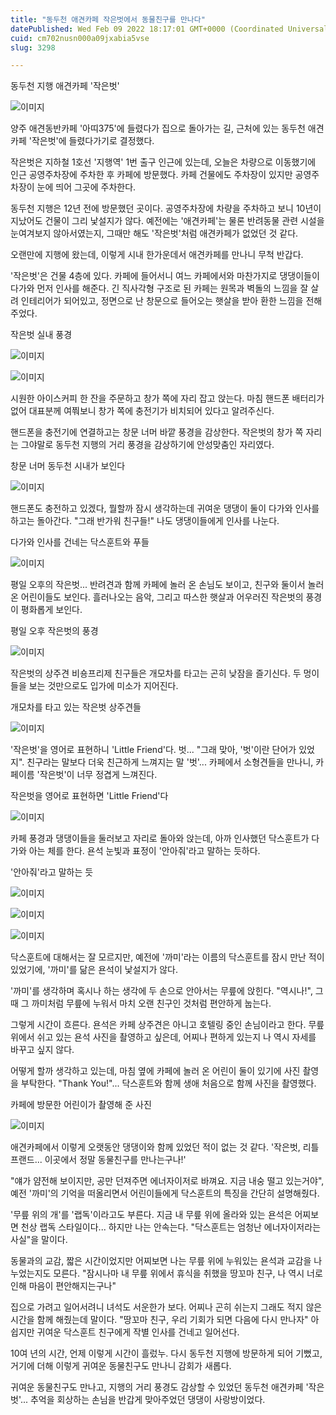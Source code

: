```yaml
---
title: "동두천 애견카페 작은벗에서 동물친구를 만나다"
datePublished: Wed Feb 09 2022 18:17:01 GMT+0000 (Coordinated Universal Time)
cuid: cm702nusn000a09jxabia5vse
slug: 3298

---
```



동두천 지행 애견카페 '작은벗'

![이미지](https://cdn.hashnode.com/res/hashnode/image/upload/v1739253512440/e11eea30-673b-4dba-8560-830b40ed2285.jpeg)

양주 애견동반카페 '아띠375'에 들렸다가 집으로 돌아가는 길, 근처에 있는 동두천 애견카페 '작은벗'에 들렸다가기로 결정했다.

작은벗은 지하철 1호선 '지행역' 1번 출구 인근에 있는데, 오늘은 차량으로 이동했기에 인근 공영주차장에 주차한 후 카페에 방문했다. 카페 건물에도 주차장이 있지만 공영주차장이 눈에 띄어 그곳에 주차한다.

동두천 지행은 12년 전에 방문했던 곳이다. 공영주차장에 차량을 주차하고 보니 10년이 지났어도 건물이 그리 낯설지가 않다. 예전에는 '애견카페'는 물론 반려동물 관련 시설을 눈여겨보지 않아서였는지, 그때만 해도 '작은벗'처럼 애견카페가 없었던 것 같다.

오랜만에 지행에 왔는데, 이렇게 시내 한가운데서 애견카페를 만나니 무척 반갑다.

'작은벗'은 건물 4층에 있다. 카페에 들어서니 여느 카페에서와 마찬가지로 댕댕이들이 다가와 먼저 인사를 해준다. 긴 직사각형 구조로 된 카페는 원목과 벽돌의 느낌을 잘 살려 인테리어가 되어있고, 정면으로 난 창문으로 들어오는 햇살을 받아 환한 느낌을 전해주었다.

작은벗 실내 풍경

![이미지](https://cdn.hashnode.com/res/hashnode/image/upload/v1739253514875/0ee1d2f3-bd3e-40fd-abe2-4ffa90e8c3b0.jpeg)

![이미지](https://cdn.hashnode.com/res/hashnode/image/upload/v1739253518176/1054e4cc-4661-4b8f-9213-0568e4bedd87.jpeg)

시원한 아이스커피 한 잔을 주문하고 창가 쪽에 자리 잡고 앉는다. 마침 핸드폰 배터리가 없어 대표분께 여쭤보니 창가 쪽에 충전기가 비치되어 있다고 알려주신다.

핸드폰을 충전기에 연결하고는 창문 너머 바깥 풍경을 감상한다. 작은벗의 창가 쪽 자리는 그야말로 동두천 지행의 거리 풍경을 감상하기에 안성맞춤인 자리였다.

창문 너머 동두천 시내가 보인다

![이미지](https://blog.kakaocdn.net/dn/mbImh/btrsWTMzYsR/hkPBu0FjQCZudE9UOUzNxk/img.jpg)

핸드폰도 충전하고 있겠다, 뭘할까 잠시 생각하는데 귀여운 댕댕이 둘이 다가와 인사를 하고는 돌아간다. "그래 반가워 친구들!" 나도 댕댕이들에게 인사를 나눈다.

다가와 인사를 건네는 닥스훈트와 푸들

![이미지](https://cdn.hashnode.com/res/hashnode/image/upload/v1739253536193/c01c6270-7507-4cf0-aa0f-4c9d25f6ae2a.jpeg)

평일 오후의 작은벗... 반려견과 함께 카페에 놀러 온 손님도 보이고, 친구와 둘이서 놀러 온 어린이들도 보인다. 흘러나오는 음악, 그리고 따스한 햇살과 어우러진 작은벗의 풍경이 평화롭게 보인다.

평일 오후 작은벗의 풍경

![이미지](https://cdn.hashnode.com/res/hashnode/image/upload/v1739253539005/370ed882-595a-46a0-92a6-75dc0baa5cf6.jpeg)

작은벗의 상주견 비숑프리제 친구들은 개모차를 타고는 곤히 낮잠을 즐기신다. 두 멍이들을 보는 것만으로도 입가에 미소가 지어진다.

개모차를 타고 있는 작은벗 상주견들

![이미지](https://cdn.hashnode.com/res/hashnode/image/upload/v1739253542363/af7e5ca7-b4f1-4d64-9977-65eddff5e535.jpeg)

'작은벗'을 영어로 표현하니 'Little Friend'다. 벗... "그래 맞아, '벗'이란 단어가 있었지". 친구라는 말보다 더욱 친근하게 느껴지는 말 '벗'... 카페에서 소형견들을 만나니, 카페이름 '작은벗'이 너무 정겹게 느껴진다.

작은벗을 영어로 표현하면 'Little Friend'다

![이미지](https://cdn.hashnode.com/res/hashnode/image/upload/v1739253545457/265b865d-53bf-41fe-91ab-1d00822834ac.jpeg)

카페 풍경과 댕댕이들을 둘러보고 자리로 돌아와 앉는데, 아까 인사했던 닥스훈트가 다가와 아는 체를 한다. 욘석 눈빛과 표정이 '안아줘'라고 말하는 듯하다.

'안아줘'라고 말하는 듯

![이미지](https://cdn.hashnode.com/res/hashnode/image/upload/v1739253548346/91b57d81-55cb-41b3-8bfd-e5b022b81054.jpeg)

![이미지](https://cdn.hashnode.com/res/hashnode/image/upload/v1739253551392/be3074dd-6f4a-420b-827d-b4f8df60ddab.jpeg)

![이미지](https://cdn.hashnode.com/res/hashnode/image/upload/v1739253554365/99cac221-c391-4a4b-8a4f-ddac80c2d923.jpeg)

닥스훈트에 대해서는 잘 모르지만, 예전에 '까미'라는 이름의 닥스훈트를 잠시 만난 적이 있었기에, '까미'를 닮은 욘석이 낯설지가 않다.

'까미'를 생각하며 혹시나 하는 생각에 두 손으로 안아서는 무릎에 앉힌다. "역시나!", 그때 그 까미처럼 무릎에 누워서 마치 오랜 친구인 것처럼 편안하게 눕는다.

그렇게 시간이 흐른다. 욘석은 카페 상주견은 아니고 호텔링 중인 손님이라고 한다. 무릎 위에서 쉬고 있는 욘석 사진을 촬영하고 싶은데, 어찌나 편하게 있는지 나 역시 자세를 바꾸고 싶지 않다.

어떻게 할까 생각하고 있는데, 마침 옆에 카페에 놀러 온 어린이 둘이 있기에 사진 촬영을 부탁한다. "Thank You!"... 닥스훈트와 함께 생애 처음으로 함께 사진을 촬영했다.

카페에 방문한 어린이가 촬영해 준 사진

![이미지](https://cdn.hashnode.com/res/hashnode/image/upload/v1739253556757/0077921a-9070-4721-be5d-34d3379a9d9f.jpeg)

애견카페에서 이렇게 오랫동안 댕댕이와 함께 있었던 적이 없는 것 같다. '작은벗, 리틀 프랜드... 이곳에서 정말 동물친구를 만나는구나!'

"얘가 얌전해 보이지만, 공만 던져주면 에너자이저로 바껴요. 지금 내숭 떨고 있는거야", 예전 '까미'의 기억을 떠올리면서 어린이들에게 닥스훈트의 특징을 간단히 설명해줬다.

'무릎 위의 개'를 '랩독'이라고도 부른다. 지금 내 무릎 위에 올라와 있는 욘석은 어찌보면 천상 랩독 스타일이다... 하지만 나는 안속는다. "닥스훈트는 엄청난 에너자이저라는 사실"을 말이다.

동물과의 교감, 짧은 시간이었지만 어찌보면 나는 무릎 위에 누워있는 욘석과 교감을 나누었는지도 모른다. "잠시나마 내 무릎 위에서 휴식을 취했을 땅꼬마 친구, 나 역시 너로 인해 마음이 편안해지는구나"

집으로 가려고 일어서려니 녀석도 서운한가 보다. 어찌나 곤히 쉬는지 그래도 적지 않은 시간을 함께 해줬는데 말이다. "땅꼬마 친구, 우리 기회가 되면 다음에 다시 만나자" 아쉽지만 귀여운 닥스훈트 친구에게 작별 인사를 건네고 일어선다.

10여 년의 시간, 언제 이렇게 시간이 흘렀누. 다시 동두천 지행에 방문하게 되어 기뻤고, 거기에 더해 이렇게 귀여운 동물친구도 만나니 감회가 새롭다.

귀여운 동물친구도 만나고, 지행의 거리 풍경도 감상할 수 있었던 동두천 애견카페 '작은벗'... 추억을 회상하는 손님을 반갑게 맞아주었던 댕댕이 사랑방이었다.